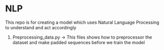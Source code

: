 # NLP
This repo is for creating a model which uses Natural Language Processing to understand and act accordingly 

1) Preprocessing_data.py -> This files shows how to preprocessor the dataset and make padded sequences before we train the model
